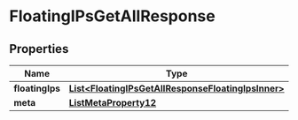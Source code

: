 

# FloatingIPsGetAllResponse


## Properties

| Name | Type | Description | Notes |
|------------ | ------------- | ------------- | -------------|
|**floatingIps** | [**List&lt;FloatingIPsGetAllResponseFloatingIpsInner&gt;**](FloatingIPsGetAllResponseFloatingIpsInner.md) |  |  |
|**meta** | [**ListMetaProperty12**](ListMetaProperty12.md) |  |  [optional] |



